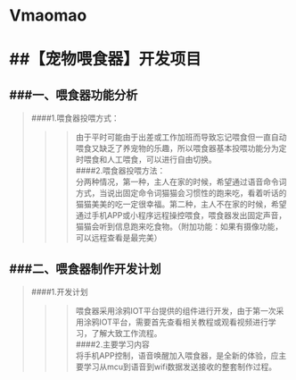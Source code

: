 # Vmaomao
##【宠物喂食器】开发项目
====
###一、喂食器功能分析<br> 
-------

>####1.喂食器投喂方式：<br> 
>>> 由于平时可能由于出差或工作加班而导致忘记喂食但一直自动喂食又缺乏了养宠物的乐趣，所以喂食器基本投喂功能分为定时喂食和人工喂食，可以进行自由切换。<br> 
>####2.喂食器投喂方法：<br> 
>>>分两种情况，第一种，主人在家的时候，希望通过语音命令词方式，当说出固定命令词猫猫会习惯性的跑来吃，看着听话的猫猫美美的吃一定很幸福。第二种，主人不在家的时候，希望通过手机APP或小程序远程操控喂食，喂食器发出固定声音，猫猫会听到信息跑来吃食物。（附加功能：如果有摄像功能，可以远程查看是最完美）<br> 

###二、喂食器制作开发计划
-------

>####1.开发计划<br>
>>>喂食器采用涂鸦IOT平台提供的组件进行开发，由于第一次采用涂鸦IOT平台，需要首先查看相关教程或观看视频进行学习，了解大致工作流程。<br> 
>####2.主要学习内容<br>
>>>将手机APP控制，语音唤醒加入喂食器，是全新的体验，应主要学习从mcu到语音到wifi数据发送接收的整套制作过程。<br> 
